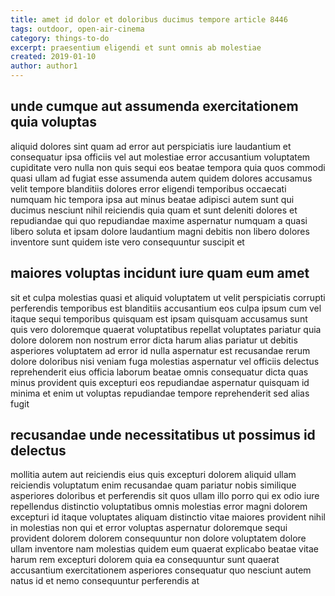 ```yaml
---
title: amet id dolor et doloribus ducimus tempore article 8446
tags: outdoor, open-air-cinema
category: things-to-do
excerpt: praesentium eligendi et sunt omnis ab molestiae
created: 2019-01-10
author: author1
---
```


## unde cumque aut assumenda exercitationem quia voluptas

aliquid dolores sint quam ad error aut perspiciatis iure laudantium et consequatur ipsa officiis vel aut molestiae error accusantium voluptatem cupiditate vero nulla non quis sequi eos beatae tempora quia quos commodi quasi ullam ad fugiat esse assumenda autem quidem dolores accusamus velit tempore blanditiis dolores error eligendi temporibus occaecati numquam hic tempora ipsa aut minus beatae adipisci autem sunt qui ducimus nesciunt nihil reiciendis quia quam et sunt deleniti dolores et repudiandae qui quo repudiandae maxime aspernatur numquam a quasi libero soluta et ipsam dolore laudantium magni debitis non libero dolores inventore sunt quidem iste vero consequuntur suscipit et

## maiores voluptas incidunt iure quam eum amet

sit et culpa molestias quasi et aliquid voluptatem ut velit perspiciatis corrupti perferendis temporibus est blanditiis accusantium eos culpa ipsum cum vel itaque sequi temporibus quisquam est ipsam quisquam accusamus sunt quis vero doloremque quaerat voluptatibus repellat voluptates pariatur quia dolore dolorem non nostrum error dicta harum alias pariatur ut debitis asperiores voluptatem ad error id nulla aspernatur est recusandae rerum dolore doloribus nisi veniam fuga molestias aspernatur vel officiis delectus reprehenderit eius officia laborum beatae omnis consequatur dicta quas minus provident quis excepturi eos repudiandae aspernatur quisquam id minima et enim ut voluptas repudiandae tempore reprehenderit sed alias fugit

## recusandae unde necessitatibus ut possimus id delectus

mollitia autem aut reiciendis eius quis excepturi dolorem aliquid ullam reiciendis voluptatum enim recusandae quam pariatur nobis similique asperiores doloribus et perferendis sit quos ullam illo porro qui ex odio iure repellendus distinctio voluptatibus omnis molestias error magni dolorem excepturi id itaque voluptates aliquam distinctio vitae maiores provident nihil in molestias non qui et error voluptas aspernatur doloremque sequi provident dolorem dolorem consequuntur non dolore voluptatem dolore ullam inventore nam molestias quidem eum quaerat explicabo beatae vitae harum rem excepturi dolorem quia ea consequuntur sunt quaerat accusantium exercitationem asperiores consequatur quo nesciunt autem natus id et nemo consequuntur perferendis at
